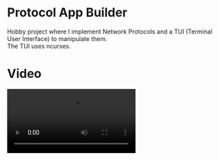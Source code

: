 # Protocol App Builder

Hobby project where I implement Network Protocols and a TUI (Terminal User Interface) to manipulate them.  
The TUI uses ncurses.

# Video

![](/static/pab_video.mp4)
